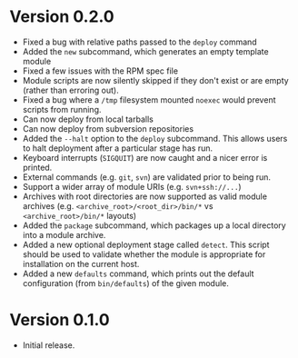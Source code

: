 # Version 0.2.0

- Fixed a bug with relative paths passed to the ``deploy`` command
- Added the ``new`` subcommand, which generates an empty template module 
- Fixed a few issues with the RPM spec file
- Module scripts are now silently skipped if they don't exist or are empty
  (rather than erroring out).
- Fixed a bug where a ``/tmp`` filesystem mounted ``noexec`` would prevent 
  scripts from running.
- Can now deploy from local tarballs
- Can now deploy from subversion repositories
- Added the ``--halt`` option to the ``deploy`` subcommand. This allows users
  to halt deployment after a particular stage has run.
- Keyboard interrupts (``SIGQUIT``) are now caught and a nicer error is printed.
- External commands (e.g. ``git``, ``svn``) are validated prior to being run.
- Support a wider array of module URIs (e.g. ``svn+ssh://...``)
- Archives with root directories are now supported as valid module archives 
  (e.g. ``<archive_root>/<root_dir>/bin/*`` vs ``<archive_root>/bin/*`` layouts)
- Added the ``package`` subcommand, which packages up a local directory into
  a module archive.
- Added a new optional deployment stage called ``detect``. This script should be
  used to validate whether the module is appropriate for installation on the 
  current host.
- Added a new ``defaults`` command, which prints out the default configuration
  (from ``bin/defaults``) of the given module.

# Version 0.1.0

- Initial release.
